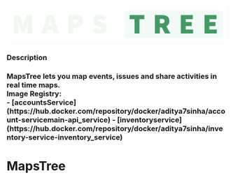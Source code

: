 ![MapsTreeLogo](/profile/alone_name2.png)

<h3>Description<h3>
  MapsTree lets you map events, issues and share activities in real time maps.</br>
  <b>Image Registry:</b></br>
- [accountsService](https://hub.docker.com/repository/docker/aditya7sinha/account-servicemain-api_service)
- [inventoryservice](https://hub.docker.com/repository/docker/aditya7sinha/inventory-service-inventory_service)




# MapsTree

<!--

**Here are some ideas to get you started:**

🙋‍♀️ A short introduction - what is your organization all about?
🌈 Contribution guidelines - how can the community get involved?
👩‍💻 Useful resources - where can the community find your docs? Is there anything else the community should know?
🍿 Fun facts - what does your team eat for breakfast?
🧙 Remember, you can do mighty things with the power of [Markdown](https://docs.github.com/github/writing-on-github/getting-started-with-writing-and-formatting-on-github/basic-writing-and-formatting-syntax)
-->
